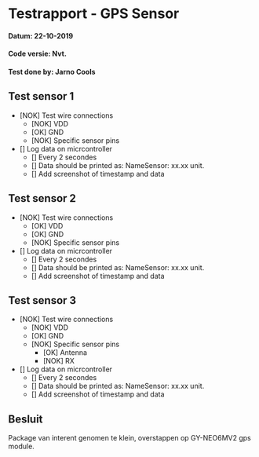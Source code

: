 # Testrapport - GPS Sensor
#### Datum: 22-10-2019
#### Code versie: Nvt.
#### Test done by: Jarno Cools
 
## Test sensor 1

- [NOK] Test wire connections
    - [NOK] VDD
    - [OK] GND
    - [NOK] Specific sensor pins
- [] Log data on micrcontroller  
    - [] Every 2 secondes
    - [] Data should be printed as: NameSensor: xx.xx unit.
    - [] Add screenshot of timestamp and data

## Test sensor 2

- [NOK] Test wire connections
    - [OK] VDD
    - [OK] GND
    - [NOK] Specific sensor pins
- [] Log data on micrcontroller  
    - [] Every 2 secondes
    - [] Data should be printed as: NameSensor: xx.xx unit.
    - [] Add screenshot of timestamp and data

## Test sensor 3

- [NOK] Test wire connections
    - [NOK] VDD
    - [OK] GND
    - [NOK] Specific sensor pins
        - [OK] Antenna
        - [NOK] RX
- [] Log data on micrcontroller  
    - [] Every 2 secondes
    - [] Data should be printed as: NameSensor: xx.xx unit.
    - [] Add screenshot of timestamp and data

## Besluit
Package van interent genomen te klein, overstappen op GY-NEO6MV2 gps module.